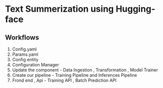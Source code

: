 # Text Summerization using Hugging-face 

## Workflows 

1. Config.yaml 
2. Params.yaml 
3. Config entity 
4. Configuration Manager 
5. Update the component - Data Ingestion , Transformation , Model Trainer 
6. Create our pipeline - Training  Pipeline and Inferences Pipeline 
7. Frond end , Api - Training API , Batch Prediction API 